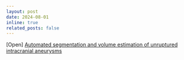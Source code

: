 ```yaml
---
layout: post
date: 2024-08-01
inline: true
related_posts: false
---
```


[Open] [Automated segmentation and volume estimation of unruptured intracranial aneurysms](https://tue-image.nl/wp-content/uploads/2024/07/MScProject_aneurysm_volume_segmentation.pdf)
